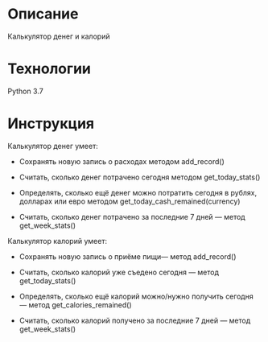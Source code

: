 # Описание
Калькулятор денег и калорий

# Технологии

Python 3.7

# Инструкция

Калькулятор денег умеет:

- Сохранять новую запись о расходах методом add_record()

- Считать, сколько денег потрачено сегодня методом get_today_stats()

- Определять, сколько ещё денег можно потратить сегодня в рублях, долларах или евро методом get_today_cash_remained(currency)

- Считать, сколько денег потрачено за последние 7 дней — метод get_week_stats()

Калькулятор калорий умеет:

- Сохранять новую запись о приёме пищи— метод add_record()

- Считать, сколько калорий уже съедено сегодня — метод get_today_stats()

- Определять, сколько ещё калорий можно/нужно получить сегодня — метод get_calories_remained()

- Считать, сколько калорий получено за последние 7 дней — метод get_week_stats()
